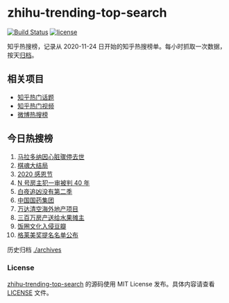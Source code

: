 # zhihu-trending-top-search

[![Build Status](https://github.com/justjavac/zhihu-trending-top-search/workflows/ci/badge.svg?branch=main)](https://github.com/justjavac/zhihu-trending-top-search/actions)
[![license](https://img.shields.io/github/license/justjavac/zhihu-trending-top-search)](https://github.com/justjavac/zhihu-trending-top-search/blob/main/LICENSE)

知乎热搜榜，记录从 2020-11-24 日开始的知乎热搜榜单。每小时抓取一次数据，按天[归档](./archives)。

## 相关项目

- [知乎热门话题](https://github.com/justjavac/zhihu-trending-hot-questions)
- [知乎热门视频](https://github.com/justjavac/zhihu-trending-hot-video)
- [微博热搜榜](https://github.com/justjavac/weibo-trending-hot-search)

## 今日热搜榜

<!-- BEGIN -->
<!-- 最后更新时间 Fri Nov 27 2020 05:03:25 GMT+0800 (CST) -->
1. [马拉多纳因心脏骤停去世](https://www.zhihu.com/search?q=马拉多纳)
1. [棋魂大结局](https://www.zhihu.com/search?q=棋魂)
1. [2020 感恩节](https://www.zhihu.com/search?q=感恩节)
1. [N 号房主犯一审被判 40 年](https://www.zhihu.com/search?q=n号房)
1. [白夜追凶没有第二季](https://www.zhihu.com/search?q=白夜追凶第二季)
1. [中国国药集团](https://www.zhihu.com/search?q=新冠疫苗)
1. [万达清空海外地产项目](https://www.zhihu.com/search?q=万达)
1. [三百万房产送给水果摊主](https://www.zhihu.com/search?q=水果摊主)
1. [饭圈文化入侵豆瓣](https://www.zhihu.com/search?q=豆瓣养号)
1. [格莱美奖提名名单公布](https://www.zhihu.com/search?q=格莱美)
<!-- END -->

历史归档 [./archives](./archives)

### License

[zhihu-trending-top-search](https://github.com/justjavac/zhihu-trending-top-search) 的源码使用 MIT License 发布。具体内容请查看 [LICENSE](./LICENSE) 文件。
